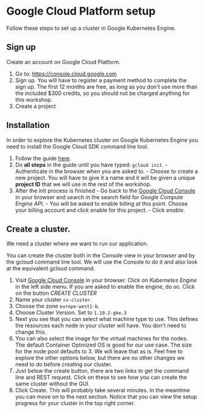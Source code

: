 # Google Cloud Platform setup
Follow these steps to set up a cluster in Google Kubernetes Engine.

## Sign up
Create an account on Google Cloud Platform. 
  1. Go to: https://console.cloud.google.com 
  2. Sign up. You will have to register a payment method to complete the sign up. The first 12 months are free, as long as you don't use more than the included $300 credits, so you should not be charged anything for this workshop.
  3. Create a project

## Installation
In order to explore the Kubernetes cluster on Google Kubernetes Engine you need to install the Google Cloud SDK command line tool.
  1. Follow the guide [here](https://cloud.google.com/sdk/downloads).
  2. Do **all steps** in the guide until you have typed:  `gcloud init`.
    - Authenticate in the browser when you are asked to. 
    - Choose to create a new project. 
      You will have to give it a name and it will be given a unique **project ID** that we will use in the rest of the workshop. 
  3. After the init process is finished
    - Go back to the [Google Cloud Console](https://console.cloud.google.com/) in your browser and search in the search field for *Google Compute Engine API*.
    - You will be asked to enable billing at this point. Choose your billing account and click enable for this project.
    - Click *enable*.

## Create a cluster.
We need a cluster where we want to run our application.

You can create the cluster both in the Console view in your browser and by the gcloud command line tool. We will use the Console to do it and also look at the equivalent gcloud command. 

  1. Visit [Google Cloud Console](https://console.cloud.google.com/) in your browser. Click on *Kubernetes Engine* in the left side menu. If you are asked to enable the engine, do so. Click on the button *CREATE CLUSTER*
  2. Name your cluster `cv-cluster`.
  3. Choose the zone `europe-west1-b`.
  4. Choose Cluster Version. Set to `1.10.2-gke.3`
  5. Next you see that you can select what machine type to use. This defines the resources each node in your cluster will have. You don't need to change this.
  6. You can also select the image for the virtual machines for the nodes. The default Container Optmized OS is good for our use case. The size for the node pool defaults to 3. We will leave that as is. Feel free to explore the other options below, but there are no other changes we need to do before creating our cluster.
  7. Just below the create button, there are two links to get the command line and REST request. Click on these to see how you can create the same cluster without the GUI.
  8. Click Create. This will probably take several minutes. In the meantime you can move on to the next section. Notice that you can view the setup progress for your cluster in the top right corner.
